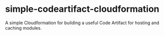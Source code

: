 # simple-codeartifact-cloudformation
A simple Cloudformation for building a useful Code Artifact for hosting and caching modules.
